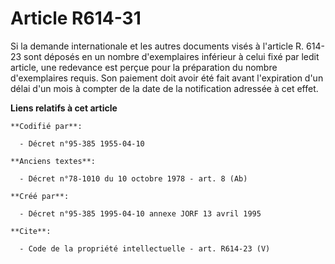 # Article R614-31

Si la demande internationale et les autres documents visés à l'article R. 614-23 sont déposés en un nombre d'exemplaires
inférieur à celui fixé par ledit article, une redevance est perçue pour la préparation du nombre d'exemplaires requis. Son
paiement doit avoir été fait avant l'expiration d'un délai d'un mois à compter de la date de la notification adressée à cet
effet.

**Liens relatifs à cet article**

	**Codifié par**:

	  - Décret n°95-385 1955-04-10

	**Anciens textes**:

	  - Décret n°78-1010 du 10 octobre 1978 - art. 8 (Ab)

	**Créé par**:

	  - Décret n°95-385 1995-04-10 annexe JORF 13 avril 1995

	**Cite**:

	  - Code de la propriété intellectuelle - art. R614-23 (V)
